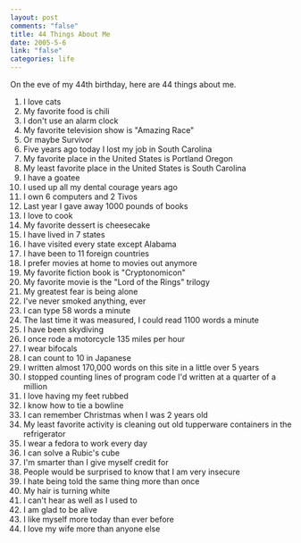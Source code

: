 ```yaml
--- 
layout: post
comments: "false"
title: 44 Things About Me
date: 2005-5-6
link: "false"
categories: life
---
```

On the eve of my 44th birthday, here are 44 things about me.

<ol>
<li class="il">I love cats </li>
<li class="il">My favorite food is chili </li>
<li class="il">I don't use an alarm clock </li>
<li class="il">My favorite television show is "Amazing Race" </li>
<li class="il">Or maybe Survivor </li>
<li class="il">Five years ago today I lost my job in South Carolina </li>
<li class="il">My favorite place in the United States is Portland Oregon </li>
<li class="il">My least favorite place in the United States is South Carolina </li>
<li class="il">I have a goatee </li>
<li class="il">I used up all my dental courage years ago </li>
<li class="il">I own 6 computers and 2 Tivos </li>
<li class="il">Last year I gave away 1000 pounds of books </li>
<li class="il">I love to cook </li>
<li class="il">My favorite dessert is cheesecake </li>
<li class="il">I have lived in 7 states </li>
<li class="il">I have visited every state except Alabama </li>
<li class="il">I have been to 11 foreign countries </li>
<li class="il">I prefer movies at home to movies out anymore </li>
<li class="il">My favorite fiction book is "Cryptonomicon" </li>
<li class="il">My favorite movie is the "Lord of the Rings" trilogy </li>
<li class="il">My greatest fear is being alone </li>
<li class="il">I've never smoked anything, ever </li>
<li class="il">I can type 58 words a minute </li>
<li class="il">The last time it was measured, I could read 1100 words a minute </li>
<li class="il">I have been skydiving </li>
<li class="il">I once rode a motorcycle 135 miles per hour </li>
<li class="il">I wear bifocals </li>
<li class="il">I can count to 10 in Japanese </li>
<li class="il">I written almost 170,000 words on this site in a little over 5 years </li>
<li class="il">I stopped counting lines of program code I'd written at a quarter of a million </li>
<li class="il">I love having my feet rubbed </li>
<li class="il">I know how to tie a bowline </li>
<li class="il">I can remember Christmas when I was 2 years old </li>
<li class="il">My least favorite activity is cleaning out old tupperware containers in the refrigerator </li>
<li class="il">I wear a fedora to work every day </li>
<li class="il">I can solve a Rubic's cube </li>
<li class="il">I'm smarter than I give myself credit for </li>
<li class="il">People would be surprised to know that I am very insecure </li>
<li class="il">I hate being told the same thing more than once </li>
<li class="il">My hair is turning white </li>
<li class="il">I can't hear as well as I used to </li>
<li class="il">I am glad to be alive </li>
<li class="il">I like myself more today than ever before </li>
<li class="il">I love my wife more than anyone else </li>
</ol>

